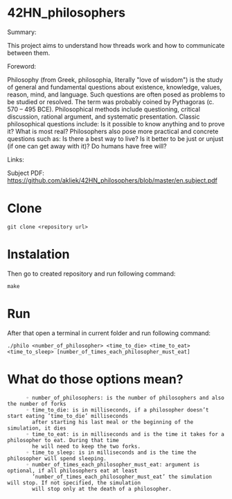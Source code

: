 # 42HN_philosophers
Summary:

This project aims to understand how threads work and how to communicate between them.

Foreword:

Philosophy (from Greek, philosophia, literally "love of wisdom") is the study of general and fundamental questions about existence, knowledge,
values, reason, mind, and language. Such questions are often posed as problems to be studied or resolved. The term was probably coined by Pythagoras
(c. 570 – 495 BCE). Philosophical methods include questioning, critical discussion, rational argument, and systematic presentation.
Classic philosophical questions include: Is it possible to know anything and to prove it? What is most real? Philosophers also pose more practical and
concrete questions such as: Is there a best way to live? Is it better to be just or unjust (if one can get away with it)? Do humans have free will?

Links:

Subject PDF: https://github.com/akliek/42HN_philosophers/blob/master/en.subject.pdf

# Clone
```
git clone <repository url>
```
# Instalation
Then go to created repository and run following command:
```
make
```
# Run
After that open a terminal in current folder and run following command:
```
./philo <number_of_philosopher> <time_to_die> <time_to_eat> <time_to_sleep> [number_of_times_each_philosopher_must_eat]
```
# What do those options mean?
```
      ◦ number_of_philosophers: is the number of philosophers and also the number of forks
      ◦ time_to_die: is in milliseconds, if a philosopher doesn’t start eating ’time_to_die’ milliseconds
        after starting his last meal or the beginning of the simulation, it dies
      ◦ time_to_eat: is in milliseconds and is the time it takes for a philosopher to eat. During that time
        he will need to keep the two forks.
      ◦ time_to_sleep: is in milliseconds and is the time the philosopher will spend sleeping.
      ◦ number_of_times_each_philosopher_must_eat: argument is optional, if all philosophers eat at least
        ’number_of_times_each_philosopher_must_eat’ the simulation will stop. If not specified, the simulation
        will stop only at the death of a philosopher.
```
